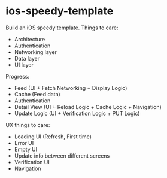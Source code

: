 # ios-speedy-template

Build an iOS speedy template. Things to care:

* Architecture
* Authentication
* Networking layer
* Data layer
* UI layer

Progress:
* Feed (UI + Fetch Networking + Display Logic)
* Cache (Feed data)
* Authentication
* Detail View (UI + Reload Logic + Cache Logic + Navigation)
* Update Logic (UI + Verification Logic + PUT Logic)

UX things to care:
* Loading UI (Refresh, First time)
* Error UI
* Empty UI
* Update info between different screens
* Verification UI
* Navigation
